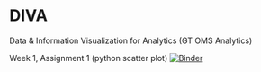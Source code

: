 # DIVA
Data &amp; Information Visualization for Analytics (GT OMS Analytics)

Week 1, Assignment 1 (python scatter plot) [![Binder](https://mybinder.org/badge_logo.svg)](https://mybinder.org/v2/gh/diva-lab/DIVA/master?urlpath=lab/tree/week1/HelloWorld_pyScatter.ipynb)
